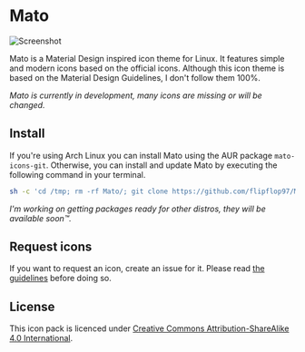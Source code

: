 # Mato
![Screenshot](http://i.imgur.com/uykTYWO.png)

Mato is a Material Design inspired icon theme for Linux. It features simple and modern icons based on the official icons. Although this icon theme is based on the Material Design Guidelines, I don't follow them 100%.

*Mato is currently in development, many icons are missing or will be changed.*

## Install
If you're using Arch Linux you can install Mato using the AUR package `mato-icons-git`.
Otherwise, you can install and update Mato by executing the following command in your terminal.
```bash
sh -c 'cd /tmp; rm -rf Mato/; git clone https://github.com/flipflop97/Mato.git; Mato/install.sh'
```

*I'm working on getting packages ready for other distros, they will be available soon™.*

## Request icons
If you want to request an icon, create an issue for it. Please read [the guidelines](CONTRIBUTING.md) before doing so.

## License
This icon pack is licenced under [Creative Commons Attribution-ShareAlike 4.0 International](https://tldrlegal.com/license/creative-commons-attribution-sharealike-4.0-international-(cc-by-sa-4.0)).
